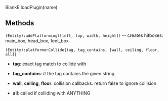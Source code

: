 BlankE.loadPlugin(name)

## Methods

`(Entity):addPlatforming([left, top, width, height])`
-- creates hitboxes: main_box, head_box, feet_box

`(Entity):platformerCollide{tag, tag_contains, [wall, ceiling, floor, all]}`

* __tag__: exact tag match to collide with

* __tag_contains__: if the tag contains the given string

* __wall__, __ceiling__, __floor__: collision callbacks. return false to ignore collision

* __all__: called if colliding with ANYTHING
